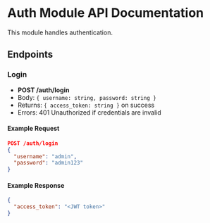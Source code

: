 # Auth Module API Documentation

This module handles authentication.

## Endpoints

### Login

- **POST /auth/login**
- Body: `{ username: string, password: string }`
- Returns: `{ access_token: string }` on success
- Errors: 401 Unauthorized if credentials are invalid

#### Example Request

```json
POST /auth/login
{
  "username": "admin",
  "password": "admin123"
}
```

#### Example Response

```json
{
  "access_token": "<JWT token>"
}
```
